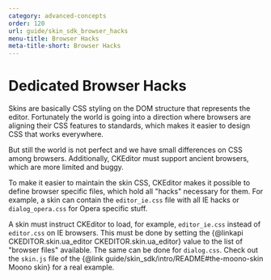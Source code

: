 ```yaml
---
category: advanced-concepts
order: 120
url: guide/skin_sdk_browser_hacks
menu-title: Browser Hacks
meta-title-short: Browser Hacks
---
```

<!--
Copyright (c) 2003-2017, CKSource - Frederico Knabben. All rights reserved.
For licensing, see LICENSE.md.
-->

# Dedicated Browser Hacks

Skins are basically CSS styling on the DOM structure that represents the editor. Fortunately the world is going into a direction where browsers are aligning their CSS features to standards, which makes it easier to design CSS that works everywhere.

But still the world is not perfect and we have small differences on CSS among browsers. Additionally, CKEditor must support ancient browsers, which are more limited and buggy.

To make it easier to maintain the skin CSS, CKEditor makes it possible to define browser specific files, which hold all "hacks" necessary for them. For example, a skin can contain the `editor_ie.css` file with all IE hacks or `dialog_opera.css` for Opera specific stuff.

A skin must instruct CKEditor to load, for example, `editor_ie.css` instead of `editor.css` on IE browsers. This must be done by setting the {@linkapi CKEDITOR.skin.ua_editor CKEDITOR.skin.ua_editor} value to the list of "browser files" available. The same can be done for `dialog.css`. Check out the `skin.js` file of the {@link guide/skin_sdk/intro/README#the-moono-skin Moono skin} for a real example.

